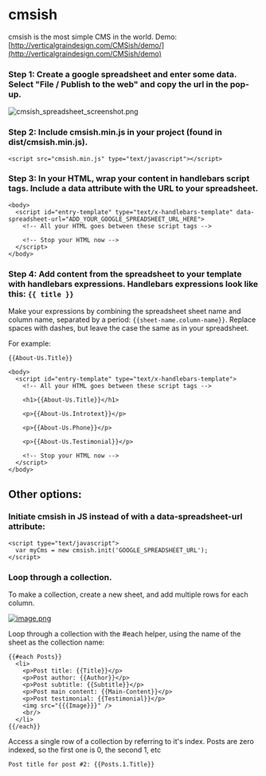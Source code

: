 # cmsish

cmsish is the most simple CMS in the world. Demo: [http://verticalgraindesign.com/CMSish/demo/](http://verticalgraindesign.com/CMSish/demo)


### Step 1: Create a google spreadsheet and enter some data. Select "File / Publish to the web" and copy the url in the pop-up.

![cmsish_spreadsheet_screenshot.png](https://s18.postimg.org/91eg3hjnd/cmsish_spreadshet_screenshot.png)


### Step 2: Include cmsish.min.js in your project (found in dist/cmsish.min.js).
```
<script src="cmsish.min.js" type="text/javascript"></script>
```


### Step 3: In your HTML, wrap your content in handlebars script tags. Include a data attribute with the URL to your spreadsheet.
```
<body>
  <script id="entry-template" type="text/x-handlebars-template" data-spreadsheet-url="ADD_YOUR_GOOGLE_SPREADSHEET_URL_HERE">
    <!-- All your HTML goes between these script tags -->

    <!-- Stop your HTML now -->
  </script>
</body>
```


### Step 4: Add content from the spreadsheet to your template with handlebars expressions. Handlebars expressions look like this: `{{ title }}` 

Make your expressions by combining the spreadsheet sheet name and column name, separated by a period: `{{sheet-name.column-name}}`. Replace spaces with dashes, but leave the case the same as in your spreadsheet.

For example:

```
{{About-Us.Title}}
```

```
<body>
  <script id="entry-template" type="text/x-handlebars-template">
    <!-- All your HTML goes between these script tags -->

    <h1>{{About-Us.Title}}</h1>
    
    <p>{{About-Us.Introtext}}</p>
    
    <p>{{About-Us.Phone}}</p>
    
    <p>{{About-Us.Testimonial}}</p>

    <!-- Stop your HTML now -->
  </script>
</body>
```



## Other options:

### Initiate cmsish in JS instead of with a data-spreadsheet-url attribute:
```
<script type="text/javascript">
  var myCms = new cmsish.init('GOOGLE_SPREADSHEET_URL');
</script>
```

### Loop through a collection. 

To make a collection, create a new sheet, and add multiple rows for each column.

[![image.png](https://s12.postimg.org/kthsk05lp/image.png)](https://postimg.org/image/wvd6e5eu1/)

Loop through a collection with the #each helper, using the name of the sheet as the collection name:

```
{{#each Posts}}
  <li>
    <p>Post title: {{Title}}</p>
    <p>Post author: {{Author}}</p>
    <p>Post subtitle: {{Subtitle}}</p>
    <p>Post main content: {{Main-Content}}</p>
    <p>Post testimonial: {{Testimonial}}</p>
    <img src="{{{Image}}}" />
    <br/>
  </li>
{{/each}}
```

Access a single row of a collection by referring to it's index. Posts are zero indexed, so the first one is 0, the second 1, etc

```
Post title for post #2: {{Posts.1.Title}}
```
